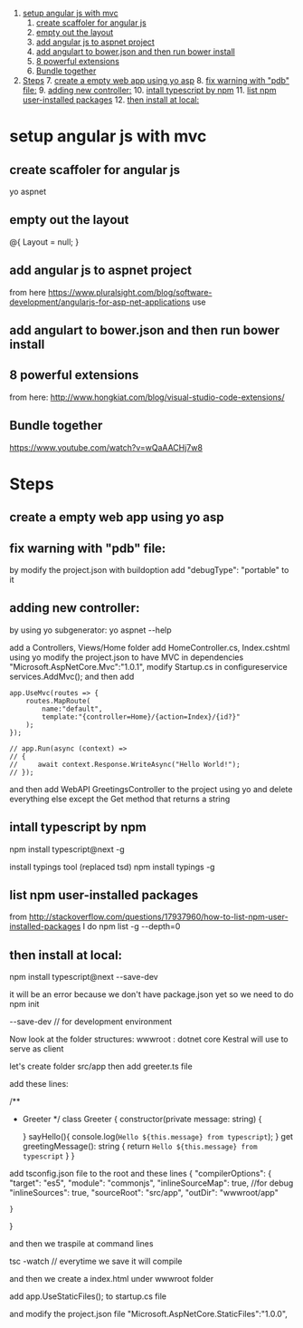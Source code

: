 <!-- TOC insertAnchor:true orderedList:true -->

1. [setup angular js with mvc](#setup-angular-js-with-mvc)
    1. [create scaffoler for angular js](#create-scaffoler-for-angular-js)
    2. [empty out the layout](#empty-out-the-layout)
    3. [add angular js to aspnet project](#add-angular-js-to-aspnet-project)
    4. [add angulart to bower.json and then run bower install](#add-angulart-to-bowerjson-and-then-run-bower-install)
    5. [8 powerful extensions](#8-powerful-extensions)
    6. [Bundle together](#bundle-together)
2. [Steps](#steps)
    7. [create a empty web app using yo asp](#create-a-empty-web-app-using-yo-asp)
    8. [fix warning with "pdb" file:](#fix-warning-with-pdb-file)
    9. [adding new controller:](#adding-new-controller)
    10. [intall typescript by npm](#intall-typescript-by-npm)
    11. [list npm user-installed packages](#list-npm-user-installed-packages)
    12. [then install at local:](#then-install-at-local)

<!-- /TOC -->

<a id="markdown-setup-angular-js-with-mvc" name="setup-angular-js-with-mvc"></a>
# setup angular js with mvc

<a id="markdown-create-scaffoler-for-angular-js" name="create-scaffoler-for-angular-js"></a>
## create scaffoler for angular js
yo aspnet

<a id="markdown-empty-out-the-layout" name="empty-out-the-layout"></a>
## empty out the layout
@{
    Layout = null;
}

<a id="markdown-add-angular-js-to-aspnet-project" name="add-angular-js-to-aspnet-project"></a>
## add angular js to aspnet project
from here https://www.pluralsight.com/blog/software-development/angularjs-for-asp-net-applications
use

<a id="markdown-add-angulart-to-bowerjson-and-then-run-bower-install" name="add-angulart-to-bowerjson-and-then-run-bower-install"></a>
## add angulart to bower.json and then run bower install

<a id="markdown-8-powerful-extensions" name="8-powerful-extensions"></a>
## 8 powerful extensions
from here: http://www.hongkiat.com/blog/visual-studio-code-extensions/

<a id="markdown-bundle-together" name="bundle-together"></a>
## Bundle together
https://www.youtube.com/watch?v=wQaAACHj7w8

<a id="markdown-steps" name="steps"></a>
# Steps

<a id="markdown-create-a-empty-web-app-using-yo-asp" name="create-a-empty-web-app-using-yo-asp"></a>
## create a empty web app using yo asp

<a id="markdown-fix-warning-with-pdb-file" name="fix-warning-with-pdb-file"></a>
## fix warning with "pdb" file:
by modify the project.json with buildoption
add "debugType": "portable" to it

<a id="markdown-adding-new-controller" name="adding-new-controller"></a>
## adding new controller:
by using yo subgenerator:
 yo aspnet --help

add a Controllers, Views/Home folder
add HomeController.cs, Index.cshtml using yo
modify the project.json to have MVC in dependencies
 "Microsoft.AspNetCore.Mvc":"1.0.1",
modify Startup.cs in configureservice
    services.AddMvc();
and then add 

    app.UseMvc(routes => {
        routes.MapRoute(
            name:"default",
            template:"{controller=Home}/{action=Index}/{id?}"
        );
    });

    // app.Run(async (context) =>
    // {
    //     await context.Response.WriteAsync("Hello World!");
    // });

and then add WebAPI GreetingsController to the project using yo
and delete everything else except the Get method that returns a string

<a id="markdown-intall-typescript-by-npm" name="intall-typescript-by-npm"></a>
## intall typescript by npm
npm install typescript@next -g 

install typings tool (replaced tsd)
npm install typings -g 


<a id="markdown-list-npm-user-installed-packages" name="list-npm-user-installed-packages"></a>
## list npm user-installed packages
from http://stackoverflow.com/questions/17937960/how-to-list-npm-user-installed-packages
I do
npm list -g --depth=0

<a id="markdown-then-install-at-local" name="then-install-at-local"></a>
## then install at local:
npm install typescript@next --save-dev

it will be an error because we don't have package.json yet
so we need to do 
npm init

--save-dev // for development environment

Now look at the folder structures:
wwwroot : dotnet core Kestral will use to serve as client

let's create folder
src/app
then add greeter.ts file

add these lines:

/**
 * Greeter
 */
class Greeter {
    constructor(private message: string) {
        
    }
    sayHello(){
        console.log(`Hello ${this.message} from typescript`);
    }
    get greetingMessage(): string {
        return `Hello ${this.message} from typescript`
    }
}

add tsconfig.json file to the root
and these lines
{
    "compilerOptions": {
        "target": "es5",
        "module": "commonjs",
        "inlineSourceMap": true, //for debug
        "inlineSources": true,
        "sourceRoot": "src/app",
        "outDir": "wwwroot/app"

    }
}

and then we traspile at command lines

tsc -watch // everytime we save it will compile

and then we create a index.html under wwwroot folder

<!DOCTYPE html>
<html lang="en">
<head>
    <meta charset="UTF-8">
    <title>Welcome to ASPNET Core 1.0</title>
    <script src="app/greeter.js"></script>
</head>
<body>
    <div id="greeting">
    </div>
    <script>
        var greeterObj = new Greeter("World");
        document.getElementByID("greeting").innerHTML = "<h1>" + greeterObj.greetingMessage() + "/</h1>";
    </script>
</body>
</html>

add app.UseStaticFiles(); to startup.cs file

and modify the project.json file
"Microsoft.AspNetCore.StaticFiles":"1.0.0",


